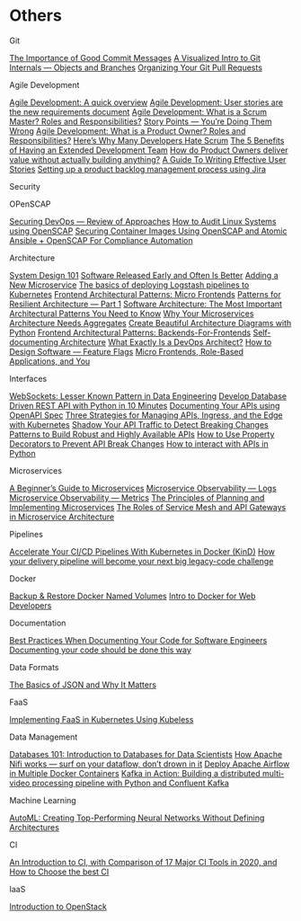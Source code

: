 # Others

Git

[The Importance of Good Commit Messages](https://levelup.gitconnected.com/the-importance-of-good-commit-messages-9331251e5e33)
[A Visualized Intro to Git Internals — Objects and Branches](https://medium.com/swimm/a-visualized-intro-to-git-internals-objects-and-branches-68df85864037)
[Organizing Your Git Pull Requests](https://medium.com/@gonzalobanuelos/organizing-your-git-pull-request-b6831f94d303)

Agile Development

[Agile Development: A quick overview](https://medium.com/theagilemanager/a-quick-overview-to-agile-5c87ffc9e0f2)
[Agile Development: User stories are the new requirements document](https://medium.com/theagilemanager/agile-development-user-stories-are-the-new-requirements-document-c105947c9291)
[Agile Development: What is a Scrum Master? Roles and Responsibilities?](https://medium.com/swlh/agile-development-what-is-a-scrum-master-roles-and-responsibilities-566129d13170)
[Story Points — You’re Doing Them Wrong](https://medium.com/better-programming/story-points-youre-doing-them-wrong-7d03d8de0696)
[Agile Development: What is a Product Owner? Roles and Responsibilities?](https://medium.com/swlh/agile-development-what-is-a-product-owner-roles-and-responsibilities-4aa2d2d8c7dd)
[Here’s Why Many Developers Hate Scrum](https://medium.com/serious-scrum/here-is-why-many-developers-hate-scrum-3a43baa015d1)
[The 5 Benefits of Having an Extended Development Team](https://medium.com/better-programming/the-5-benefits-of-having-an-extended-development-team-f5960a9a0fa0)
[How do Product Owners deliver value without actually building anything?](https://medium.com/serious-scrum/how-do-product-owners-deliver-value-without-actually-building-anything-6fb64eaa5ef7)
[A Guide To Writing Effective User Stories](https://medium.com/@george_wilde/a-guide-to-writing-effective-user-stories-658823dec2e0)
[Setting up a product backlog management process using Jira](https://medium.com/@sergiialekseev/setting-up-a-product-backlog-management-process-using-jira-252da2ab133a)

Security

OPenSCAP

[Securing DevOps — Review of Approaches](https://medium.com/@arseny.chernov/securing-devops-review-of-approaches-a801742630ca)
[How to Audit Linux Systems using OpenSCAP](https://medium.com/@knoldus/how-to-audit-linux-systems-using-openscap-dba777782139)
[Securing Container Images Using OpenSCAP and Atomic](https://medium.com/@pklinker/securing-container-images-using-openscap-and-atomic-7e3d94322cae)
[Ansible + OpenSCAP For Compliance Automation](https://medium.com/@jackprice/ansible-openscap-for-compliance-automation-14200fe70663)

Architecture

[System Design 101](https://towardsdatascience.com/system-design-101-b8f15162ef7c)
[Software Released Early and Often Is Better](https://medium.com/better-programming/software-release-early-release-often-is-really-good-b4acb017e79)
[Adding a New Microservice](https://medium.com/better-programming/adding-a-new-microservice-be191e6451ac)
[The basics of deploying Logstash pipelines to Kubernetes](https://towardsdatascience.com/the-basics-of-deploying-logstash-pipelines-to-kubernetes-94a470ad34d9)
[Frontend Architectural Patterns: Micro Frontends](https://medium.com/frontend-at-scale/an-introduction-to-micro-frontends-1a43edb4c38e)
[Patterns for Resilient Architecture — Part 1](https://medium.com/@adhorn/patterns-for-resilient-architecture-part-1-d3b60cd8d2b6)
[Software Architecture: The Most Important Architectural Patterns You Need to Know](https://levelup.gitconnected.com/software-architecture-the-important-architectural-patterns-you-need-to-know-a1f5ea7e4e3d)
[Why Your Microservices Architecture Needs Aggregates](https://medium.com/better-programming/why-your-microservices-architecture-needs-aggregates-342b16dd9b6d)
[Create Beautiful Architecture Diagrams with Python](https://towardsdatascience.com/create-beautiful-architecture-diagrams-with-python-7792a1485f97)
[Frontend Architectural Patterns: Backends-For-Frontends](https://medium.com/frontend-at-scale/frontend-architectural-patterns-backend-for-frontend-29679aba886c)
[Self-documenting Architecture](https://medium.com/nick-tune-tech-strategy-blog/self-documenting-architecture-80c8c2429cb8)
[What Exactly Is a DevOps Architect?](https://medium.com/better-programming/what-exactly-is-a-devops-architect-a27e5a5c728b)
[How to Design Software — Feature Flags](https://medium.com/better-programming/how-to-design-software-feature-flags-283c5f938171)
[Micro Frontends, Role-Based Applications, and You](https://medium.com/better-programming/micro-frontends-role-based-applications-and-you-5d6cd8d796eb)

Interfaces

[WebSockets: Lesser Known Pattern in Data Engineering](https://levelup.gitconnected.com/websockets-lesser-known-pattern-in-data-engineering-200329e90331)
[Develop Database Driven REST API with Python in 10 Minutes](https://towardsdatascience.com/develop-database-driven-rest-api-with-python-in-10-minutes-9b8cbb7ce5b2)
[Documenting Your APIs using OpenAPI Spec](https://codeburst.io/documenting-your-apis-using-openapi-spec-55c61c563e66?source=bookmarks---------39----------------------------)
[Three Strategies for Managing APIs, Ingress, and the Edge with Kubernetes](https://itnext.io/three-strategies-for-managing-apis-ingress-and-the-edge-with-kubernetes-1a5422d1f40a?source=bookmarks---------42----------------------------)
[Shadow Your API Traffic to Detect Breaking Changes](https://medium.com/better-programming/shadow-your-api-traffic-to-detect-breaking-changes-6215c2c6c198)
[Patterns to Build Robust and Highly Available APIs](https://medium.com/better-programming/patterns-to-build-robust-and-highly-available-apis-d42edfd4ef2b)
[How to Use Property Decorators to Prevent API Break Changes](https://medium.com/better-programming/how-to-use-property-decorators-to-prevent-api-break-changes-ed0e8c8b4949)
[How to interact with APIs in Python](https://towardsdatascience.com/how-to-interact-with-apis-in-python-10efece03d2b)

Microservices

[A Beginner’s Guide to Microservices](https://levelup.gitconnected.com/a-beginners-guide-to-microservices-7510c931215d)
[Microservice Observability — Logs](https://medium.com/@theawesomenayak/microservice-observability-logging-2be535385616)
[Microservice Observability — Metrics](https://medium.com/better-programming/microservice-observability-metrics-bd9be270bc62)
[The Principles of Planning and Implementing Microservices](https://medium.com/swlh/the-principles-of-planning-and-implementing-microservices-3cb0eb76c172)
[The Roles of Service Mesh and API Gateways in Microservice Architecture](https://medium.com/better-programming/the-roles-of-service-mesh-and-api-gateways-in-microservice-architecture-f6e7dfd61043)

Pipelines

[Accelerate Your CI/CD Pipelines With Kubernetes in Docker (KinD)](https://medium.com/better-programming/accelerate-your-ci-cd-pipelines-with-kubernetes-in-docker-kind-109a67b39c82)
[How your delivery pipeline will become your next big legacy-code challenge](https://medium.com/keptn/how-your-delivery-pipeline-will-become-your-next-big-legacy-code-challenge-4e520999693f)

Docker

[Backup & Restore Docker Named Volumes](https://medium.com/@loomchild/backup-restore-docker-named-volumes-350397b8e362)
[Intro to Docker for Web Developers](https://medium.com/swlh/intro-to-docker-for-web-developers-5a6dc50759d6)

Documentation

[Best Practices When Documenting Your Code for Software Engineers](https://medium.com/better-programming/best-practices-when-documenting-your-code-for-software-engineers-941f0897aa0)
[Documenting your code should be done this way](https://medium.com/swlh/documenting-your-code-should-be-done-this-way-2e2dd6bcdb95)

Data Formats

[The Basics of JSON and Why It Matters](https://medium.com/swlh/the-basics-of-json-and-why-it-matters-14e742c3e6f7)

FaaS

[Implementing FaaS in Kubernetes Using Kubeless](https://levelup.gitconnected.com/implementing-faas-in-kubernetes-using-kubeless-c4797156f561)

Data Management

[Databases 101: Introduction to Databases for Data Scientists](https://towardsdatascience.com/databases-101-introduction-to-databases-for-data-scientists-ee18c9f0785d)
[How Apache Nifi works — surf on your dataflow, don’t drown in it](https://medium.com/free-code-camp/nifi-surf-on-your-dataflow-4f3343c50aa2)
[Deploy Apache Airflow in Multiple Docker Containers](https://towardsdatascience.com/deploy-apache-airflow-in-multiple-docker-containers-7f17b8b3de58)
[Kafka in Action: Building a distributed multi-video processing pipeline with Python and Confluent Kafka](https://towardsdatascience.com/kafka-in-action-building-a-distributed-multi-video-processing-pipeline-with-python-and-confluent-9f133858f5a0)

Machine Learning

[AutoML: Creating Top-Performing Neural Networks Without Defining Architectures](https://towardsdatascience.com/automl-creating-top-performing-neural-networks-without-defining-architectures-c7d3b08cddc)

CI

[An Introduction to CI, with Comparison of 17 Major CI Tools in 2020, and How to Choose the best CI](https://medium.com/devops-dudes/an-introduction-to-ci-with-comparison-of-17-major-ci-tools-in-2020-and-how-to-choose-the-best-ci-b0cc4ec4f95)

IaaS

[Introduction to OpenStack](https://medium.com/swlh/introduction-to-openstack-f750776e551a)
